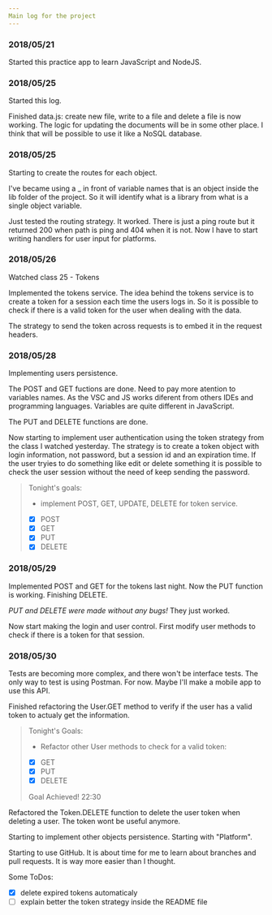 ```yaml
---
Main log for the project
---
```


### 2018/05/21
Started this practice app to learn JavaScript and NodeJS.

### 2018/05/25
Started this log.

Finished data.js: create new file, write to a file and delete a file is now working. The logic for updating the documents will be in some other place. I think that will be possible to use it like a NoSQL database.

### 2018/05/25
Starting to create the routes for each object.

I've became using a _ in front of variable names that is an object inside the lib folder of the project. So it will identify what is a library from what is a single object variable. 

Just tested the routing strategy. It worked. There is just a ping route but it returned 200 when path is ping and 404 when it is not. Now I have to start writing handlers for user input for platforms.

### 2018/05/26
Watched class 25 - Tokens

Implemented the tokens service. The idea behind the tokens service is to create a token for a session each time the users logs in. So it is possible to check if there is a valid token for the user when dealing with the data.

The strategy to send the token across requests is to embed it in the request headers.

### 2018/05/28
Implementing users persistence. 

The POST and GET fuctions are done. Need to pay more atention to variables names. As the VSC and JS works diferent from others IDEs and programming languages. Variables are quite different in JavaScript.

The PUT and DELETE functions are done.

Now starting to implement user authentication using the token strategy from the class I watched yesterday. The strategy is to create a token object with login information, not password, but a session id and an expiration time. If the user tryies to do something like edit or delete something it is possible to check the user session without the need of keep sending the password.

  >Tonight's goals:
>* implement POST, GET, UPDATE, DELETE for token service.
 >- [x] POST
 >- [x] GET
 >- [x] PUT
 >- [x] DELETE

### 2018/05/29
Implemented POST and GET for the tokens last night. Now the PUT function is working. Finishing DELETE.

*PUT and DELETE were made without any bugs!* They just worked.

Now start making the login and user control. First modify user methods to check if there is a token for that session.

### 2018/05/30

Tests are becoming more complex, and there won't be interface tests. The only way to test is using Postman. For now. Maybe I'll make a mobile app to use this API.

Finished refactoring the User.GET method to verify if the user has a valid token to actualy get the information.

>Tonight's Goals:
>* Refactor other User methods to check for a valid token:
>- [x] GET
>- [x] PUT
>- [x] DELETE
>
> Goal Achieved! 22:30

Refactored the Token.DELETE function to delete the user token when deleting a user. The token wont be useful anymore.

Starting to implement other objects persistence. Starting with "Platform".

Starting to use GitHub. It is about time for me to learn about branches and pull requests. It is way more easier than I thought.

Some ToDos:
- [x] delete expired tokens automaticaly
- [ ] explain better the token strategy inside the README file